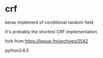 # crf
keras implement of conditional random field

It's probably the shortest CRF implementation.

fork from https://kexue.fm/archives/5542




python3.6.5

